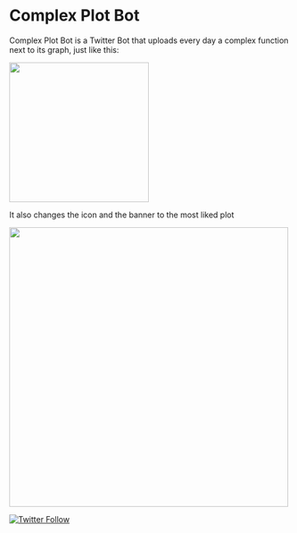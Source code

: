 # Complex Plot Bot

Complex Plot Bot is a Twitter Bot that uploads every day a complex function next to its graph, just like this:

<img src="https://pbs.twimg.com/media/FbbsdWcWQAcNRz4?format=jpg&name=4096x4096" width="250">

It also changes the icon and the banner to the most liked plot

<img src="https://pbs.twimg.com/profile_banners/1408572809215942663/1661888014/1500x500" width="500">

[![Twitter Follow](https://img.shields.io/twitter/follow/complexplot?style=social)](https://twitter.com/complex_plot)
